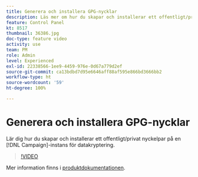 ```yaml
---
title: Generera och installera GPG-nycklar
description: Läs mer om hur du skapar och installerar ett offentligt/privat nyckelpar på en angiven instans i Campaign för att kryptera utgående data.
feature: Control Panel
kt: 8517
thumbnail: 36386.jpg
doc-type: feature video
activity: use
team: PM
role: Admin
level: Experienced
exl-id: 22338566-1ee9-4459-976e-0d67a779d2ef
source-git-commit: ca13bdbd7d95e6646aff88af595e866bd3666bb2
workflow-type: ht
source-wordcount: '59'
ht-degree: 100%

---
```


# Generera och installera GPG-nycklar

Lär dig hur du skapar och installerar ett offentligt/privat nyckelpar på en [!DNL Campaign]-instans för datakryptering.

>[!VIDEO](https://video.tv.adobe.com/v/36386?quality=12)

Mer information finns i [produktdokumentationen](https://experienceleague.adobe.com/docs/control-panel/using/instances-settings/gpg-keys-management.html?lang=sv).
